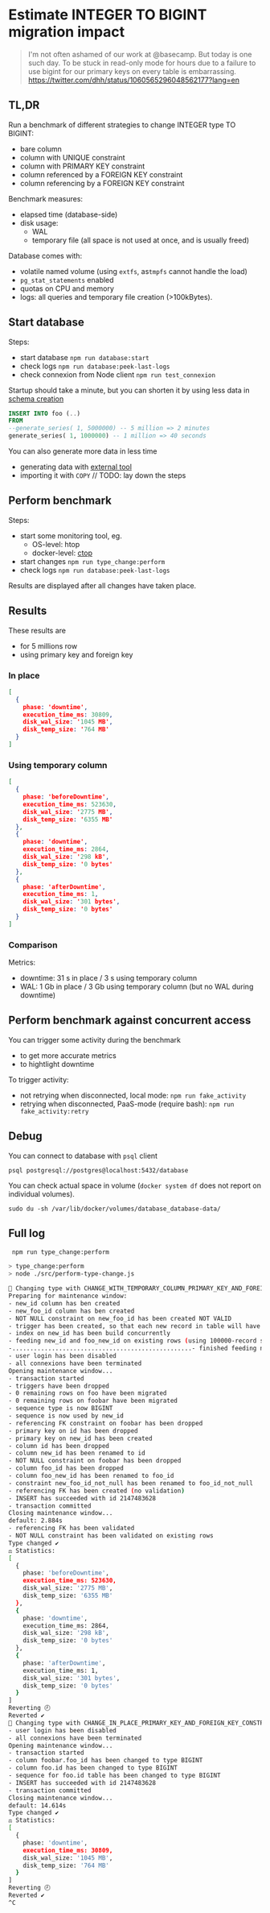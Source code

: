 # Estimate INTEGER TO BIGINT migration impact

> I'm not often ashamed of our work at @basecamp. 
> But today is one such day. 
> To be stuck in read-only mode for hours due to a failure to use bigint for our primary keys on every table is embarrassing.
https://twitter.com/dhh/status/1060565296048562177?lang=en


## TL,DR

Run a benchmark of different strategies to change INTEGER type TO BIGINT:

- bare column
- column with UNIQUE constraint
- column with PRIMARY KEY constraint
- column referenced by a FOREIGN KEY constraint
- column referencing by a FOREIGN KEY constraint

Benchmark measures:

- elapsed time (database-side)
- disk usage:
  - WAL
  - temporary file (all space is not used at once, and is usually freed)

Database comes with:

- volatile named volume (using `extfs`, as`tmpfs` cannot handle the load)
- `pg_stat_statements` enabled
- quotas on CPU and memory
- logs: all queries and temporary file creation (>100kBytes).

## Start database

Steps:
- start database `npm run database:start`
- check logs `npm run database:peek-last-logs`
- check connexion from Node client `npm run test_connexion`

Startup should take a minute, but you can shorten it by using less data
in [schema creation](./database/create-schema.sql)

```sql
INSERT INTO foo (..)
FROM
--generate_series( 1, 5000000) -- 5 million => 2 minutes
generate_series( 1, 1000000) -- 1 million => 40 seconds
```

You can also generate more data in less time 
- generating data with [external tool](./database/tools/generate-foo-data.c) 
- importing it with `COPY`
// TODO: lay down the steps

## Perform benchmark

Steps:
- start some monitoring tool, eg.
  - OS-level: htop
  - docker-level: [ctop](https://github.com/bcicen/ctop)  
- start changes `npm run type_change:perform`
- check logs `npm run database:peek-last-logs`

Results are displayed after all changes have taken place.


## Results 
These results are 
- for 5 millions row
- using primary key and foreign key

### In place
```json
[
  {
    phase: 'downtime',
    execution_time_ms: 30809,
    disk_wal_size: '1045 MB',
    disk_temp_size: '764 MB'
  }
]
```


### Using temporary column
```json
[
  {
    phase: 'beforeDowntime',
    execution_time_ms: 523630,
    disk_wal_size: '2775 MB',
    disk_temp_size: '6355 MB'
  },
  {
    phase: 'downtime',
    execution_time_ms: 2864,
    disk_wal_size: '298 kB',
    disk_temp_size: '0 bytes'
  },
  {
    phase: 'afterDowntime',
    execution_time_ms: 1,
    disk_wal_size: '301 bytes',
    disk_temp_size: '0 bytes'
  }
]
```

### Comparison

Metrics:
- downtime: 31 s in place / 3 s using temporary column
- WAL: 1 Gb in place / 3 Gb using temporary column (but no WAL during downtime)

## Perform benchmark against concurrent access

You can trigger some activity during the benchmark
- to get more accurate metrics
- to hightlight downtime

To trigger activity:
- not retrying when disconnected, local mode: `npm run fake_activity`
- retrying when disconnected, PaaS-mode (require bash): `npm run fake_activity:retry`

## Debug

You can connect to database with `psql` client

`psql postgresql://postgres@localhost:5432/database`

You can check actual space in volume (`docker system df` does not report on individual volumes).

`sudo du -sh /var/lib/docker/volumes/database_database-data/`

## Full log
```bash
 npm run type_change:perform

> type_change:perform
> node ./src/perform-type-change.js

👷 Changing type with CHANGE_WITH_TEMPORARY_COLUMN_PRIMARY_KEY_AND_FOREIGN_KEY_CONSTRAINT 🕗
Preparing for maintenance window:
- new_id column has ben created
- new_foo_id column has ben created
- NOT NULL constraint on new_foo_id has been created NOT VALID
- trigger has been created, so that each new record in table will have new_id filled
- index on new_id has been build concurrently
- feeding new_id and foo_new_id on existing rows (using 100000-record size chunks)
-..................................................- finished feeding new_id on existing rows
- user login has been disabled
- all connexions have been terminated
Opening maintenance window...
- transaction started
- triggers have been dropped
- 0 remaining rows on foo have been migrated
- 0 remaining rows on foobar have been migrated
- sequence type is now BIGINT
- sequence is now used by new_id
- referencing FK constraint on foobar has been dropped
- primary key on id has been dropped
- primary key on new_id has been created
- column id has been dropped
- column new_id has been renamed to id
- NOT NULL constraint on foobar has been dropped
- column foo_id has been dropped
- column foo_new_id has been renamed to foo_id
- constraint new_foo_id_not_null has been renamed to foo_id_not_null
- referencing FK has been created (no validation)
- INSERT has succeeded with id 2147483628
- transaction committed
Closing maintenance window...
default: 2.884s
- referencing FK has been validated
- NOT NULL constraint has been validated on existing rows
Type changed ✔
⚖ Statistics:
[
  {
    phase: 'beforeDowntime',
    execution_time_ms: 523630,
    disk_wal_size: '2775 MB',
    disk_temp_size: '6355 MB'
  },
  {
    phase: 'downtime',
    execution_time_ms: 2864,
    disk_wal_size: '298 kB',
    disk_temp_size: '0 bytes'
  },
  {
    phase: 'afterDowntime',
    execution_time_ms: 1,
    disk_wal_size: '301 bytes',
    disk_temp_size: '0 bytes'
  }
]
Reverting 🕗
Reverted ✔
👷 Changing type with CHANGE_IN_PLACE_PRIMARY_KEY_AND_FOREIGN_KEY_CONSTRAINT 🕗
- user login has been disabled
- all connexions have been terminated
Opening maintenance window...
- transaction started
- column foobar.foo_id has been changed to type BIGINT
- column foo.id has been changed to type BIGINT
- sequence for foo.id table has been changed to type BIGINT
- INSERT has succeeded with id 2147483628
- transaction committed
Closing maintenance window...
default: 14.614s
Type changed ✔
⚖ Statistics:
[
  {
    phase: 'downtime',
    execution_time_ms: 30809,
    disk_wal_size: '1045 MB',
    disk_temp_size: '764 MB'
  }
]
Reverting 🕗
Reverted ✔
^C



```
